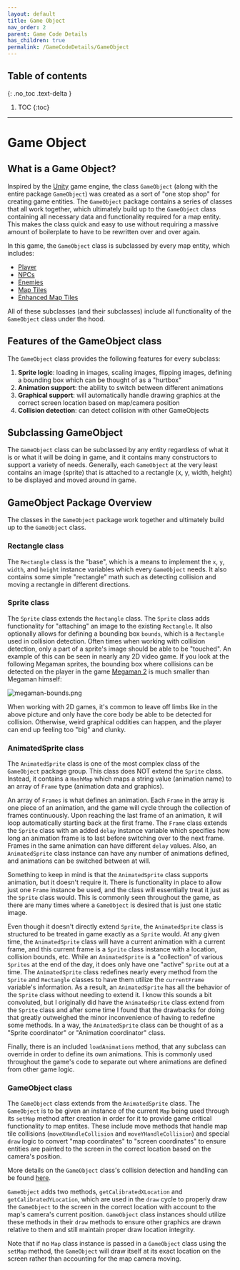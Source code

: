 ```yaml
---
layout: default
title: Game Object
nav_order: 2
parent: Game Code Details
has_children: true
permalink: /GameCodeDetails/GameObject
---
```


## Table of contents
{: .no_toc .text-delta }

1. TOC
{:toc}

---

# Game Object

## What is a Game Object?

Inspired by the [Unity](https://unity.com/) game engine, the class `GameObject` (along with the entire package `GameObject`) was created as a sort of "one stop shop" for creating game entities. 
The `GameObject` package contains a series of classes that all work together, which ultimately build up to the `GameObject` class containing all necessary data and functionality required for a map entity.
This makes the class quick and easy to use without requiring a massive amount of boilerplate to have to be rewritten over and over again.

In this game, the `GameObject` class is subclassed by every map entity, which includes:
- [Player](./player.md) 
- [NPCs](./MapSubSections/npcs.md)
- [Enemies](./MapSubSections/enemies.md)
- [Map Tiles](/GameDetails/Map/MapTilesAndTilesets) 
- [Enhanced Map Tiles](./MapSubSections/enhanced-map-tiles.md)

All of these subclasses (and their subclasses) include all functionality of the `GameObject` class under the hood.

## Features of the GameObject class

The `GameObject` class provides the following features for every subclass:

1. **Sprite logic**: loading in images, scaling images, flipping images, defining a bounding box which can be thought of as a "hurtbox"
2. **Animation support**: the ability to switch between different animations
3. **Graphical support**: will automatically handle drawing graphics at the correct screen location based on map/camera position
4. **Collision detection**: can detect collision with other GameObjects

## Subclassing GameObject

The `GameObject` class can be subclassed by any entity regardless of what it is or what it will be doing in game, 
and it contains many constructors to support a variety of needs.
Generally, each `GameObject` at the very least contains an image (sprite) that is attached to a rectangle (x, y, width, height) to be displayed and moved around in game.

## GameObject Package Overview

The classes in the `GameObject` package work together and ultimately build up to the `GameObject` class.

### Rectangle class

The `Rectangle` class is the "base", which is a means to implement the `x`, `y`, `width`, and `height` instance variables which every `GameObject` needs. 
It also contains some simple "rectangle" math such as detecting collision and moving a rectangle in different directions.

### Sprite class

The `Sprite` class extends the `Rectangle` class. 
The `Sprite` class adds functionality for "attaching" an image to the existing `Rectangle`.
It also optionally allows for defining a bounding box `bounds`, which is a `Rectangle` used in collision detection.
Often times when working with collision detection, only a part of a sprite's image should be able to be "touched". 
An example of this can be seen in nearly any 2D video game. 
If you look at the following Megaman sprites, the bounding box where collisions can be detected on the player in the game [Megaman 2](https://www.youtube.com/watch?v=vuJ8Qr-3_zg) is much smaller than Megaman himself:

![megaman-bounds.png](../../assets/images/megaman-bounds.png)

When working with 2D games, it's common to leave off limbs like in the above picture and only have the core body be able to be detected for collision. 
Otherwise, weird graphical oddities can happen, and the player can end up feeling too "big" and clunky.

### AnimatedSprite class

The `AnimatedSprite` class is one of the most complex class of the `GameObject` package group.
This class does NOT extend the `Sprite` class.
Instead, it contains a `HashMap` which maps a string value (animation name) to an array of `Frame` type (animation data and graphics). 

An array of `Frames` is what defines an animation. 
Each `Frame` in the array is one piece of an animation, and the game will cycle through the collection of frames continuously. 
Upon reaching the last frame of an animation, it will loop automatically starting back at the first frame.
The `Frame` class extends the `Sprite` class with an added `delay` instance variable which specifies how long an animation frame is to last before switching over to the next frame. 
Frames in the same animation can have different `delay` values. 
Also, an `AnimatedSprite` class instance can have any number of animations defined, and animations can be switched between at will.

Something to keep in mind is that the `AnimatedSprite` class supports animation, but it doesn't require it. 
There is functionality in place to allow just one `Frame` instance be used, and the class will essentially treat it just as the `Sprite` class would. 
This is commonly seen throughout the game, as there are many times where a `GameObject` is desired that is just one static image. 

Even though it doesn't directly extend `Sprite`, the `AnimatedSprite` class is structured to be treated in game exactly as a `Sprite` would. 
At any given time, the `AnimatedSprite` class will have a current animation with a current frame, and this current frame is a `Sprite` class instance with a location, collision bounds, etc. 
While an `AnimatedSprite` is a "collection" of various `Sprites` at the end of the day, it does only have one "active" `Sprite` out at a time. 
The `AnimatedSprite` class redefines nearly every method from the `Sprite` and `Rectangle` classes to have them utilize the `currentFrame` variable's information.
As a result, an `AnimatedSprite` has all the behavior of the `Sprite` class without needing to extend it. 
I know this sounds a bit convoluted, but I originally did have the `AnimatedSprite` class extend from the `Sprite` class and after some time I found that the drawbacks for doing that greatly outweighed the minor inconvenience of having to redefine some methods. 
In a way, the `AnimatedSprite` class can be thought of as a "Sprite coordinator" or "Animation coordinator" class.

Finally, there is an included `loadAnimations` method, that any subclass can override in order to define its own animations. 
This is commonly used throughout the game's code to separate out where animations are defined from other game logic.

### GameObject class

The `GameObject` class extends from the `AnimatedSprite` class. 
The `GameObject` is to be given an instance of the current `Map` being used through its `setMap` method after creation in order for it to provide game critical functionality to map entites.
These include move methods that handle map tile collisions (`moveXHandleCollision` and `moveYHandleCollision`) and special `draw` logic to convert "map coordinates" to "screen coordinates" to ensure entities are painted to the screen in the correct location based on the camera's position.

More details on the `GameObject` class's collision detection and handling can be found [here](./PlayerSubSections/collision-detection.md).

`GameObject` adds two methods, `getCalibratedXLocation` and `getCalibratedYLocation`, which are used in the `draw` cycle to properly draw the `GameObject` to the screen in the correct location with account to the map's camera's current position. 
`GameObject` class instances should utilize these methods in their `draw` methods to ensure other graphics are drawn relative to them and still maintain proper draw location integrity.

Note that if no `Map` class instance is passed in a `GameObject` class using the `setMap` method, the `GameObject` will draw itself at its exact location on the screen rather than accounting for the map camera moving. 
